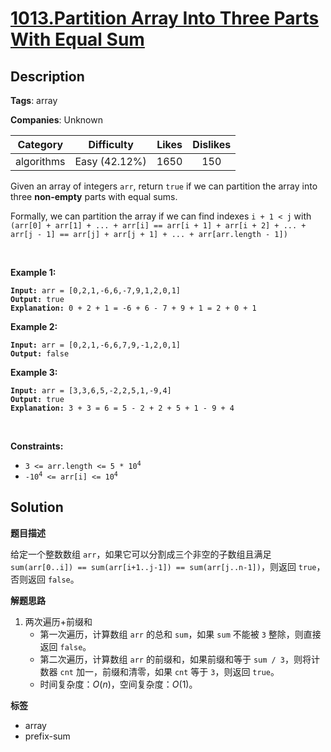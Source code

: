 # [1013.Partition Array Into Three Parts With Equal Sum](https://leetcode.com/problems/partition-array-into-three-parts-with-equal-sum/description/)

## Description

**Tags**: array

**Companies**: Unknown

|  Category  |  Difficulty   | Likes | Dislikes |
| :--------: | :-----------: | :---: | :------: |
| algorithms | Easy (42.12%) | 1650  |   150    |

<p>Given an array of integers <code>arr</code>, return <code>true</code> if we can partition the array into three <strong>non-empty</strong> parts with equal sums.</p>
<p>Formally, we can partition the array if we can find indexes <code>i + 1 &lt; j</code> with <code>(arr[0] + arr[1] + ... + arr[i] == arr[i + 1] + arr[i + 2] + ... + arr[j - 1] == arr[j] + arr[j + 1] + ... + arr[arr.length - 1])</code></p>
<p>&nbsp;</p>
<p><strong class="example">Example 1:</strong></p>
<pre><code><strong>Input:</strong> arr = [0,2,1,-6,6,-7,9,1,2,0,1]
<strong>Output:</strong> true
<strong>Explanation: </strong>0 + 2 + 1 = -6 + 6 - 7 + 9 + 1 = 2 + 0 + 1</code></pre>
<p><strong class="example">Example 2:</strong></p>
<pre><code><strong>Input:</strong> arr = [0,2,1,-6,6,7,9,-1,2,0,1]
<strong>Output:</strong> false</code></pre>
<p><strong class="example">Example 3:</strong></p>
<pre><code><strong>Input:</strong> arr = [3,3,6,5,-2,2,5,1,-9,4]
<strong>Output:</strong> true
<strong>Explanation: </strong>3 + 3 = 6 = 5 - 2 + 2 + 5 + 1 - 9 + 4</code></pre>
<p>&nbsp;</p>
<p><strong>Constraints:</strong></p>
<ul>
  <li><code>3 &lt;= arr.length &lt;= 5 * 10<sup>4</sup></code></li>
  <li><code>-10<sup>4</sup> &lt;= arr[i] &lt;= 10<sup>4</sup></code></li>
</ul>

## Solution

**题目描述**

给定一个整数数组 `arr`，如果它可以分割成三个非空的子数组且满足 `sum(arr[0..i]) == sum(arr[i+1..j-1]) == sum(arr[j..n-1])`，则返回 `true`，否则返回 `false`。

**解题思路**

1. 两次遍历+前缀和
   - 第一次遍历，计算数组 `arr` 的总和 `sum`，如果 `sum` 不能被 `3` 整除，则直接返回 `false`。
   - 第二次遍历，计算数组 `arr` 的前缀和，如果前缀和等于 `sum / 3`，则将计数器 `cnt` 加一，前缀和清零，如果 `cnt` 等于 `3`，则返回 `true`。
   - 时间复杂度：$O(n)$，空间复杂度：$O(1)$。

**标签**

- array
- prefix-sum

